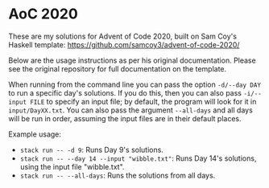 # AoC 2020

These are my solutions for Advent of Code 2020, built on Sam Coy's Haskell template: https://github.com/samcoy3/advent-of-code-2020/

Below are the usage instructions as per his original documentation. Please see the original repository for full documentation on the template.

When running from the command line you can pass the option `-d/--day DAY` to run a specific day's solutions. If you do this, then you can also pass `-i/--input FILE` to specify an input file; by default, the program will look for it in `input/DayXX.txt`. You can also pass the argument `--all-days` and all days will be run in order, assuming the input files are in their default places.

Example usage:
- `stack run -- -d 9`: Runs Day 9's solutions.
- `stack run -- --day 14 --input "wibble.txt"`: Runs Day 14's solutions, using the input file "wibble.txt".
- `stack run -- --all-days`: Runs the solutions from all days.
